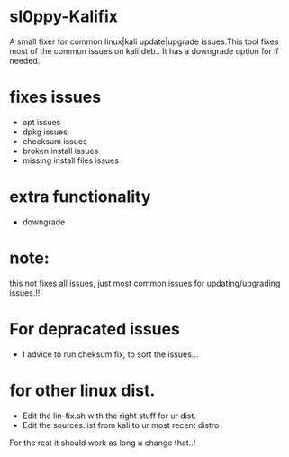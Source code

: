 # sl0ppy-Kalifix
A small fixer for common linux|kali update|upgrade issues.This tool fixes most of the common issues on kali|deb.. It has a downgrade option for if needed. 

# fixes issues 
* apt issues
* dpkg issues
* checksum issues 
* broken install issues
* missing install files issues 

# extra functionality
* downgrade 

# note: 
this not fixes all issues, just most common issues for updating/upgrading issues.!!

# For depracated issues 
* I advice to run cheksum fix, to sort the issues...  

# for other linux dist.
* Edit the lin-fix.sh with the right stuff for ur dist.
* Edit the sources.list from kali to ur most recent distro

For the rest it should work as long u change that..! 
